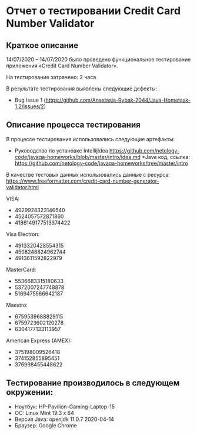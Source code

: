 # Отчет о тестировании Credit Card Number Validator

## Краткое описание
14/07/2020 – 14/07/2020 было проведено функциональное тестирование приложения «Credit Card Number Validator».

На тестирование затрачено: 2 часа

В результате тестирования выявлены следующие дефекты:

* Bug Issue 1 (https://github.com/Anastasia-Rybak-2044/Java-Hometask-1.2/issues/2)

## Описание процесса тестирования

В процессе тестирования использовались следующие артефакты:

* Руководство по установке IntellijIdea
https://github.com/netology-code/javaqa-homeworks/blob/master/intro/idea.md
*Java код, ссылка: 
https://github.com/netology-code/javaqa-homeworks/tree/master/intro 


В качестве тестовых данных использовались данные с ресурса:
https://www.freeformatter.com/credit-card-number-generator-validator.html 

VISA:
* 4929928323146540
* 4524057572871860
* 4186149177513374422

Visa Electron:
* 4913320428554315
* 4508248824962744
* 4913611592822979

MasterCard:
* 5536683315180633
* 5372007247748878
* 5169475566642187

Maestro:
* 6759539688829115
* 6759723602120278
* 6304177133113957

American Express (AMEX):
* 375198009526418
* 374152855895451
* 376998455448622

## Тестирование производилось в следующем окружении:

* Ноутбук: HP-Pavilion-Gaming-Laptop-15
* ОС: Linux Mint 19.3 x 64
* Версия Java: openjdk 11.0.7 2020-04-14
* Браузер: Google Chrome
